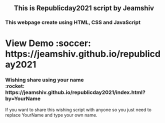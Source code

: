 <h2 align="center">This is Republicday2021 script by Jeamshiv </h2>

<h3>This webpage create using HTML, CSS and JavaScript</h3>

<h1>View Demo :soccer: https://jeamshiv.github.io/republicday2021</h1>

<h3>Wishing share using your name<br>
:rocket:  https://jeamshiv.github.io/republicday2021/index.html?by=YourName</h3>

If you want to share this wishing script with anyone so you just need to replace YourName and type your own name.

